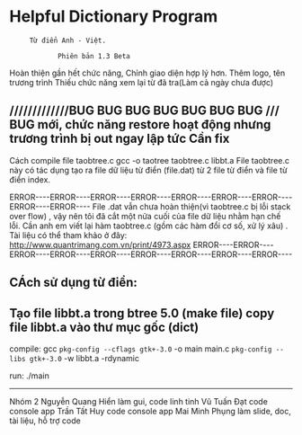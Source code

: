 # Helpful Dictionary Program
         Từ điển Anh - Việt. 

                Phiên bản 1.3 Beta

  Hoàn thiện gần hết chức năng, 
  Chỉnh giao diện hợp lý hơn. Thêm logo, tên trương trình
  Thiếu chức năng xem lại từ đã tra(Làm cả ngày chưa được)

   /////////////BUG  BUG  BUG  BUG  BUG  BUG  BUG  ///
   BUG mới, chức năng restore hoạt động nhưng trương trình bị out ngay lập tức
   Cần fix
   -------------------------------------------------------

Cách compile file taobtree.c
gcc -o taotree taobtree.c libbt.a 
File taobtree.c này có tác dụng tạo ra file dữ liệu từ điển (file.dat) từ 2 file từ điển và file từ điển index.

ERROR----ERROR----ERROR----ERROR----ERROR----ERROR----ERROR----ERROR----ERROR----
File .dat vẫn chưa hoàn thiện(vì taobtree.c bị lỗi stack over flow) , vậy nên tôi đã cắt một nửa cuối của file dữ liệu nhằm hạn chế lỗi.
Cần anh em viết lại hàm taobtree.c (gồm các hàm đổi cơ số, xử lý xâu) . 
Tài liệu có thể tham khảo ở đây:
http://www.quantrimang.com.vn/print/4973.aspx
ERROR----ERROR----ERROR----ERROR----ERROR----ERROR----ERROR----ERROR----ERROR----

CÁch sử dụng từ điển:
-----------------------------------------
Tạo file libbt.a trong btree 5.0 (make file)
copy file libbt.a vào thư mục gốc (dict)
------------------------------------------
compile:
gcc `pkg-config --cflags gtk+-3.0` -o main main.c `pkg-config --libs gtk+-3.0` -w libbt.a -rdynamic

run:
./main

----------------------------------------------------------------------------------------

Nhóm 2
Nguyễn Quang Hiển
làm gui, code linh tinh
Vũ Tuấn Đạt
code console app
Trần Tất Huy
code console app
Mai Minh Phụng
làm slide, doc, tài liệu, hỗ trợ code
